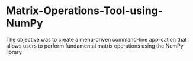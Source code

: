 # Matrix-Operations-Tool-using-NumPy
The objective was to create a menu-driven command-line application that allows users to perform fundamental matrix operations using the NumPy library.
